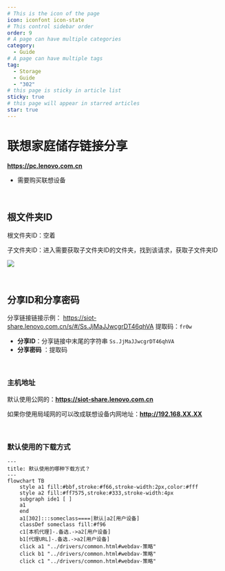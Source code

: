```yaml
---
# This is the icon of the page
icon: iconfont icon-state
# This control sidebar order
order: 9
# A page can have multiple categories
category:
  - Guide
# A page can have multiple tags
tag:
  - Storage
  - Guide
  - "302"
# this page is sticky in article list
sticky: true
# this page will appear in starred articles
star: true
---
```


# 联想家庭储存链接分享

**https://pc.lenovo.com.cn**

- 需要购买联想设备

<br/>



## **根文件夹ID**

根文件夹ID：空着

子文件夹ID：进入需要获取子文件夹ID的文件夹，找到该请求，获取子文件夹ID

![](/img/drivers/lenovonasshare/lenovonasshare_fileid.png)

<br/>



## **分享ID和分享密码**

分享链接链接示例： https://siot-share.lenovo.com.cn/s/#/Ss.JjMaJJwcgrDT46qhVA 提取码：`fr0w`

- **分享ID**：分享链接中末尾的字符串 `Ss.JjMaJJwcgrDT46qhVA`
- **分享密码** ：提取码

<br/>



### **主机地址**

默认使用公网的：**https://siot-share.lenovo.com.cn**

如果你使用局域网的可以改成联想设备内网地址：**http://192.168.XX.XX**

<br/>



### **默认使用的下载方式**

```mermaid
---
title: 默认使用的哪种下载方式？
---
flowchart TB
    style a1 fill:#bbf,stroke:#f66,stroke-width:2px,color:#fff
    style a2 fill:#ff7575,stroke:#333,stroke-width:4px
    subgraph ide1 [ ]
    a1
    end
    a1[302]:::someclass====|默认|a2[用户设备]
    classDef someclass fill:#f96
    c1[本机代理]-.备选.->a2[用户设备]
    b1[代理URL]-.备选.->a2[用户设备]
    click a1 "../drivers/common.html#webdav-策略"
    click b1 "../drivers/common.html#webdav-策略"
    click c1 "../drivers/common.html#webdav-策略"
```
